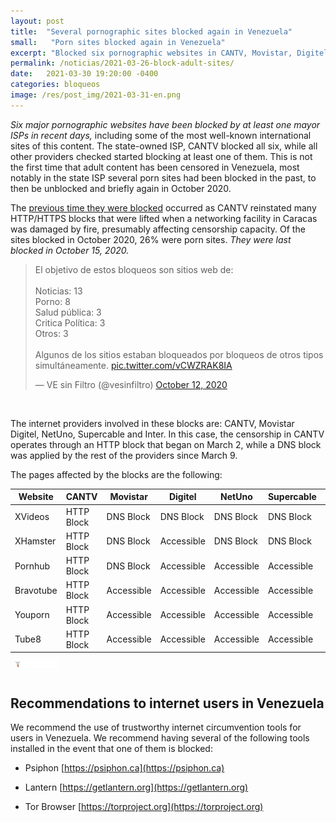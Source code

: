 ```yaml
---
layout: post
title:  "Several pornographic sites blocked again in Venezuela"
small:   "Porn sites blocked again in Venezuela"
excerpt: "Blocked six pornographic websites in CANTV, Movistar, Digitel, NetUno, Supercable and Inter"
permalink: /noticias/2021-03-26-block-adult-sites/
date:   2021-03-30 19:20:00 -0400
categories: bloqueos
image: /res/post_img/2021-03-31-en.png
---
```


*Six major pornographic websites have been blocked by at least one mayor ISPs in recent days,* including some of the most well-known international sites of this content. The state-owned ISP, CANTV blocked all six, while all other providers checked started blocking at least one of them. This is not the first time that adult content has been censored in Venezuela, most notably in the state ISP several porn sites had been blocked in the past, to then be unblocked and briefly again in October 2020.

The [previous time they were blocked](https://vesinfiltro.com/noticias/2020-10-12-30_nuevos_bloqueos_cantv/) occurred as CANTV reinstated many HTTP/HTTPS blocks that were lifted when a networking facility in Caracas was damaged by fire, presumably affecting censorship capacity. Of the sites blocked in October 2020, 26% were porn sites. *They were last blocked in October 15, 2020.*

<blockquote class="twitter-tweet" data-conversation="none" data-theme="light"><p lang="es" dir="ltr">El objetivo de estos bloqueos son sitios web de:<br><br>Noticias: 13<br>Porno: 8<br>Salud pública: 3<br>Critica Política: 3<br>Otros: 3<br><br>Algunos de los sitios estaban bloqueados por bloqueos de otros tipos simultáneamente. <a href="https://t.co/vCWZRAK8IA">pic.twitter.com/vCWZRAK8IA</a></p>&mdash; VE sin Filtro (@vesinfiltro) <a href="https://twitter.com/vesinfiltro/status/1315765218077814784?ref_src=twsrc%5Etfw">October 12, 2020</a></blockquote> <script async src="https://platform.twitter.com/widgets.js" charset="utf-8"></script>

<br/>

The internet providers involved in these blocks are: CANTV, Movistar Digitel, NetUno, Supercable and Inter. In this case, the censorship in CANTV operates through an HTTP block that began on March 2, while a DNS block was applied by the rest of the providers since March 9.

The pages affected by the blocks are the following:

 <table class="blocklist">
    <thead>
      <tr>
        <th>Website</th>
        <th>CANTV</th>
        <th>Movistar</th>
        <th>Digitel</th>
        <th>NetUno</th>
        <th>Supercable</th>
        <th>Inter</th>
      </tr>
    </thead>
    <tbody>
      <tr>
        <td>XVideos</td>
        <td class="block">HTTP Block</td>
        <td class="block">DNS Block</td>
        <td class="block">DNS Block</td>
        <td class="block">DNS Block</td>
        <td class="block">DNS Block</td>
        <td class="block">DNS Block</td>
      </tr>
      <tr>
        <td>XHamster</td>
        <td class="block">HTTP Block</td>
        <td class="block">DNS Block</td>
        <td class="accesible">Accessible</td>
        <td class="block">DNS Block</td>
        <td class="block">DNS Block</td>
        <td class="accesible">Accessible</td>
      </tr>
      <tr>
        <td>Pornhub</td>
        <td class="block">HTTP Block</td>
        <td class="block">DNS Block</td>
        <td class="accesible">Accessible</td>
        <td class="accesible">Accessible</td>
        <td class="accesible">Accessible</td>
        <td class="block">DNS Block</td>
      </tr>
      <tr>
        <td>Bravotube</td>
        <td class="block">HTTP Block</td>
        <td class="accesible">Accessible</td>
        <td class="accesible">Accessible</td>
        <td class="accesible">Accessible</td>
        <td class="accesible">Accessible</td>
        <td class="accesible">Accessible</td>
      </tr>
      <tr>
        <td>Youporn</td>
        <td class="block">HTTP Block</td>
        <td class="accesible">Accessible</td>
        <td class="accesible">Accessible</td>
        <td class="accesible">Accessible</td>
        <td class="accesible">Accessible</td>
        <td class="accesible">Accessible</td>
      </tr>
      <tr>
        <td>Tube8</td>
        <td class="block">HTTP Block</td>
        <td class="accesible">Accessible</td>
        <td class="accesible">Accessible</td>
        <td class="accesible">Accessible</td>
        <td class="accesible">Accessible</td>
        <td class="accesible">Accessible</td>
      </tr>
    </tbody>
  <tfoot>
      <tr>
        <td>
            <img src="/res/VeSinFiltro-long.svg" />
        </td>
        <td></td>
        <td></td>
        <td></td>
        <td></td>
        <td></td>
        <td class="social">
          @VEsinFiltro<br>
          vesinfiltro.com
        </td>
      </tr>
    </tfoot>
  </table>

## Recommendations to internet users in Venezuela

We recommend the use of trustworthy internet circumvention tools for users in Venezuela. We recommend having several of the following tools installed in the event that one of them is blocked:

-   Psiphon [https://psiphon.ca](https://psiphon.ca)

-   Lantern [https://getlantern.org](https://getlantern.org)

-   Tor Browser [https://torproject.org](https://torproject.org)
